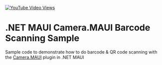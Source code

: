[![YouTube Video Views](https://img.shields.io/youtube/views/FuvFrIS9wm0?style=social)](https://www.youtube.com/watch?v=FuvFrIS9wm0&list=PLfbOp004UaYWu-meDkRN6_Y1verl96npI)

# .NET MAUI Camera.MAUI Barcode Scanning Sample
Sample code to demonstrate how to do barcode & QR code scanning with the [Camera.MAUI](https://github.com/hjam40/Camera.MAUI) plugin in .NET MAUI
